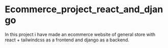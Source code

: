# Ecommerce_project_react_and_django
In this project i have made an ecommerce website of general store with react + tailwindcss as a frontend and django as a backend.
